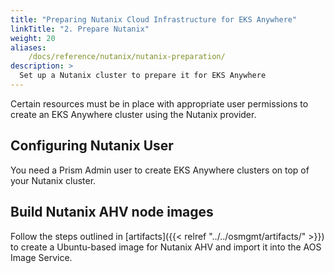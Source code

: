 ```yaml
---
title: "Preparing Nutanix Cloud Infrastructure for EKS Anywhere"
linkTitle: "2. Prepare Nutanix"
weight: 20
aliases:
    /docs/reference/nutanix/nutanix-preparation/
description: >
  Set up a Nutanix cluster to prepare it for EKS Anywhere
---
```


Certain resources must be in place with appropriate user permissions to create an EKS Anywhere cluster using the Nutanix provider.

## Configuring Nutanix User
You need a Prism Admin user to create EKS Anywhere clusters on top of your Nutanix cluster.

## Build Nutanix AHV node images
Follow the steps outlined in [artifacts]({{< relref "../../osmgmt/artifacts/" >}}) to create a Ubuntu-based image for Nutanix AHV and import it into the AOS Image Service.

